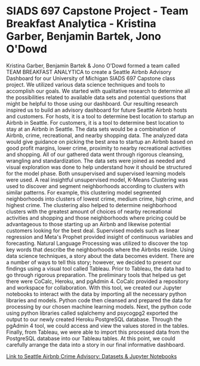 # SIADS 697 Capstone Project - Team Breakfast Analytica - Kristina Garber, Benjamin Bartek, Jono O'Dowd

Kristina Garber, Benjamin Bartek & Jono O'Dowd formed a team called TEAM BREAKFAST ANALYTICA to create a Seattle Airbnb Advisory Dashboard for our University of Michigan SIADS 697 Capstone class project. 
We utilized various data science techniques and tools to accomplish our goals. We started with qualitative research to determine all the possibilities related to available data sets and potential questions that might be helpful to those using our dashboard. Our resulting research inspired us to build an advisory dashboard for future Seattle Airbnb hosts and customers. For hosts, it is a tool to determine best location to startup an Airbnb in Seattle. For customers, it is a tool to determine best location to stay at an Airbnb in Seattle. The data sets would be a combination of Airbnb, crime, recreational, and nearby shopping data. The analyzed data would give guidance on picking the best area to startup an Airbnb based on good profit margins, lower crime, proximity to nearby recreational activities and shopping. All of our gathered data went through rigorous cleansing, wrangling and standardization. The data sets were joined as needed and visual exploration was done to help understand how it should be structured for the model phase. Both unsupervised and supervised learning models were used. A real insightful unsupervised model, K-Means Clustering was used to discover and segment neighborhoods according to clusters with similar patterns. For example, this clustering model segmented neighborhoods into clusters of lowest crime, medium crime, high crime, and highest crime. The clustering also helped to determine neighborhood clusters with the greatest amount of choices of nearby recreational activities and shopping and those neighborhoods where pricing could be advantageous to those starting up an Airbnb and likewise potential customers looking for the best deal. Supervised models such as linear regression and Meta's Prophet provided insight of continuous variables and forecasting. Natural Language Processing was utilized to discover the top key words that describe the neighborhoods where the Airbnbs reside.  Using data science techniques, a story about the data becomes evident. There are a number of ways to tell this story; however, we decided to present our findings using a visual tool called Tableau. Prior to Tableau, the data had to go through rigorous preparation. The preliminary tools that helped us get there were CoCalc, Heroku, and pgAdmin 4. CoCalc provided a repository and workspace for collaboration. With this tool, we created our Jupyter notebooks to interact with the data by importing all the necessary python libraries and models.  Python code then cleansed and prepared the data for processing by our chosen machine learning models. Next, the python code using python libraries called sqlalchemy and psycogpg2 exported the output to our newly created Heroku PostgreSQL database.  Through the pgAdmin 4 tool, we could access and view the values stored in the tables. Finally, from Tableau, we were able to import this processed data from the PostgreSQL database into our Tableau tables. At this point, we could carefully arrange the data into a story in our final informative dashboard.

[Link to Seattle Airbnb Crime Advisory: Datasets & Jupyter Notebooks](https://cocalc.com/share/public_paths/9f5e4e91cd5e0842e82c32209ca40da9b7e1b24f) 
